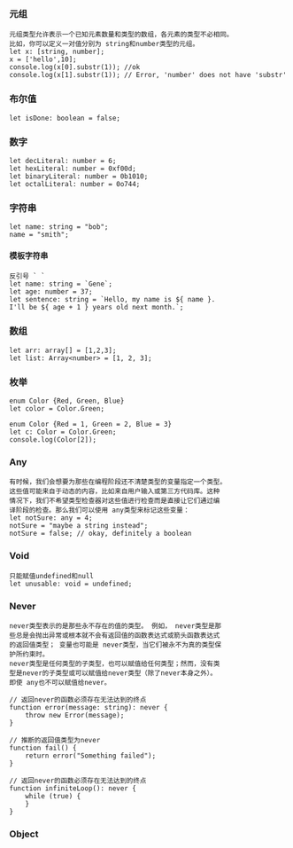 ### 元组
	元组类型允许表示一个已知元素数量和类型的数组，各元素的类型不必相同。 
	比如，你可以定义一对值分别为 string和number类型的元组。
	let x: [string, number];
	x = ['hello',10];
	console.log(x[0].substr(1)); //ok
	console.log(x[1].substr(1)); // Error, 'number' does not have 'substr'
### 布尔值
	let isDone: boolean = false;
### 数字
	let decLiteral: number = 6;
	let hexLiteral: number = 0xf00d;
	let binaryLiteral: number = 0b1010;
	let octalLiteral: number = 0o744;
### 字符串
	let name: string = "bob";
	name = "smith";
#### 模板字符串
	反引号 ` `
	let name: string = `Gene`;
	let age: number = 37;
	let sentence: string = `Hello, my name is ${ name }.
	I'll be ${ age + 1 } years old next month.`;
### 数组
	let arr: array[] = [1,2,3];
	let list: Array<number> = [1, 2, 3];
### 枚举
	enum Color {Red, Green, Blue}
	let color = Color.Green;
	
	enum Color {Red = 1, Green = 2, Blue = 3}
	let c: Color = Color.Green;
	console.log(Color[2]);
### Any
	有时候，我们会想要为那些在编程阶段还不清楚类型的变量指定一个类型。 
	这些值可能来自于动态的内容，比如来自用户输入或第三方代码库。这种
	情况下，我们不希望类型检查器对这些值进行检查而是直接让它们通过编
	译阶段的检查。那么我们可以使用 any类型来标记这些变量：
	let notSure: any = 4;
	notSure = "maybe a string instead";
	notSure = false; // okay, definitely a boolean
### Void
	只能赋值undefined和null
	let unusable: void = undefined;
### Never
	never类型表示的是那些永不存在的值的类型。 例如， never类型是那
	些总是会抛出异常或根本就不会有返回值的函数表达式或箭头函数表达式
	的返回值类型； 变量也可能是 never类型，当它们被永不为真的类型保
	护所约束时。
	never类型是任何类型的子类型，也可以赋值给任何类型；然而，没有类
	型是never的子类型或可以赋值给never类型（除了never本身之外）。 
	即使 any也不可以赋值给never。
	
	// 返回never的函数必须存在无法达到的终点
	function error(message: string): never {
	    throw new Error(message);
	}
	
	// 推断的返回值类型为never
	function fail() {
	    return error("Something failed");
	}
	
	// 返回never的函数必须存在无法达到的终点
	function infiniteLoop(): never {
	    while (true) {
	    }
	}
### Object
	